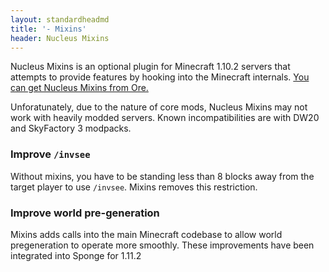 ```yaml
---
layout: standardheadmd
title: '- Mixins'
header: Nucleus Mixins
---
```


Nucleus Mixins is an optional plugin for Minecraft 1.10.2 servers that attempts to provide features by hooking into the Minecraft
internals. [You can get Nucleus Mixins from Ore.](https://ore.spongepowered.org/Nucleus/Nucleus-Mixins)

Unforatunately, due to the nature of core mods, Nucleus Mixins may not work with heavily modded servers. Known incompatibilities are
with DW20 and SkyFactory 3 modpacks.

### Improve `/invsee`

Without mixins, you have to be standing less than 8 blocks away from the target player to use `/invsee`. Mixins removes this restriction.
 
### Improve world pre-generation

Mixins adds calls into the main Minecraft codebase to allow world pregeneration to operate more smoothly. These improvements have been
integrated into Sponge for 1.11.2